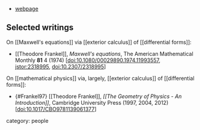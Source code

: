 
* [webpage](http://math.ucsd.edu/people/emeriti/Ted-Frankel/)

## Selected writings

On [[Maxwell's equations]] via [[exterior calculus]] of [[differential forms]]:

* [[Theodore Frankel]], *Maxwell's equations*, The American Mathematical Monthly **81** 4 (1974) \[<a href="https://doi.org/10.1080/00029890.1974.11993557">doi:10.1080/00029890.1974.11993557</a>, <a href="https://www.jstor.org/stable/2318995">jstor:2318995</a>, <a href="https://doi.org/10.2307/2318995">doi:10.2307/2318995</a>\]

On [[mathematical physics]] via, largely, [[exterior calculus]] of [[differential forms]]:

* {#Frankel97} [[Theodore Frankel]], *[[The Geometry of Physics - An Introduction]]*, Cambridge University Press (1997, 2004, 2012) \[<a href="https://doi.org/10.1017/CBO9781139061377">doi:10.1017/CBO9781139061377</a>\]



category: people